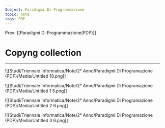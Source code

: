 ```yaml
---
Subject: Paradigmi Di Programmazione
topic: nota
tags: PDP
---
```


Prev: [[Paradigmi Di Programmazione(PDP)]]

# Copyng collection
---


![[Studi/Triennale Informatica/Note/2° Anno/Paradigmi Di Programazione (PDP)/Media/Untitled 18.png]]

![[Studi/Triennale Informatica/Note/2° Anno/Paradigmi Di Programazione (PDP)/Media/Untitled 1 5.png]]

![[Studi/Triennale Informatica/Note/2° Anno/Paradigmi Di Programazione (PDP)/Media/Untitled 2 6.png]]

![[Studi/Triennale Informatica/Note/2° Anno/Paradigmi Di Programazione (PDP)/Media/Untitled 3 6.png]]
